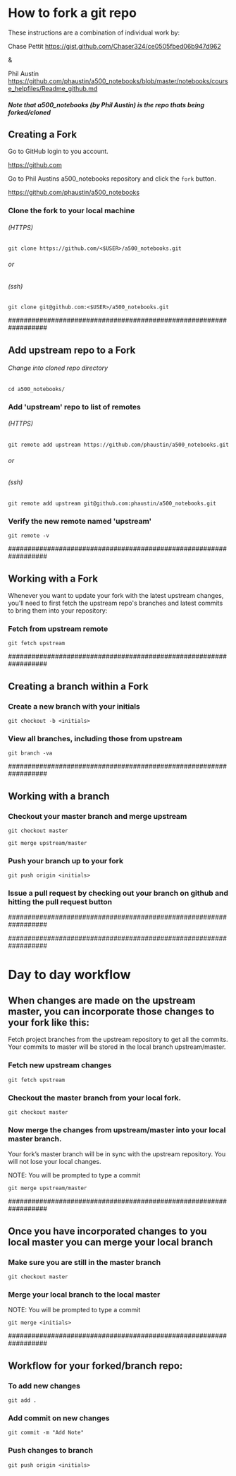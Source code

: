# How to fork a git repo


These instructions are a combination of individual work by:

Chase Pettit
https://gist.github.com/Chaser324/ce0505fbed06b947d962

&

Phil Austin
https://github.com/phaustin/a500_notebooks/blob/master/notebooks/course_helpfiles/Readme_github.md

##### Note that a500_notebooks (by Phil Austin) is the repo thats being forked/cloned


## Creating a Fork
Go to GitHub login to you account.

https://github.com

Go to Phil Austins a500_notebooks repository and click the `fork` button. 

https://github.com/phaustin/a500_notebooks


<!-- #region -->
### Clone the fork to your local machine

###### (HTTPS)
`git clone https://github.com/<$USER>/a500_notebooks.git`

###### or


###### (ssh)
`git clone git@github.com:<$USER>/a500_notebooks.git`



##################################################################

<!-- #endregion -->

<!-- #region -->
## Add upstream repo to a Fork

######  Change into cloned repo directory

`cd a500_notebooks/`

### Add 'upstream' repo to list of remotes

###### (HTTPS)
`git remote add upstream https://github.com/phaustin/a500_notebooks.git`


###### or


###### (ssh)
`git remote add upstream git@github.com:phaustin/a500_notebooks.git`


### Verify the new remote named 'upstream'

`git remote -v`


##################################################################

<!-- #endregion -->

<!-- #region -->
## Working with a Fork



Whenever you want to update your fork with the latest upstream changes, you'll need to first fetch the upstream repo's branches and latest commits to bring them into your repository:

### Fetch from upstream remote
`git fetch upstream`


##################################################################

<!-- #endregion -->

<!-- #region -->
## Creating a branch within a Fork


### Create a new branch with your initials
`git checkout -b <initials>`

### View all branches, including those from upstream
`git branch -va`

##################################################################

<!-- #endregion -->

<!-- #region -->
## Working with a branch

### Checkout your master branch and merge upstream
`git checkout master`

`git merge upstream/master`


### Push your branch up to your fork

`git push origin <initials>`

### Issue a pull request by checking out your branch on github and hitting the pull request button

##################################################################

##################################################################

<!-- #endregion -->

# Day to day workflow

<!-- #region -->
## When changes are made on the upstream master, you can incorporate those changes to your fork like this:

Fetch project branches from the upstream repository to get all the commits. Your commits to master will be stored in the local branch upstream/master.

### Fetch new upstream changes


` git fetch upstream `

###  Checkout the master branch from your local fork.


` git checkout master `

### Now merge the changes from upstream/master into your local master branch.

Your fork’s master branch will be in sync with the upstream repository. You will not lose your local changes.

NOTE: You will be prompted to type a commit

`git merge upstream/master`

##################################################################

<!-- #endregion -->

<!-- #region -->
## Once you have incorporated changes to you local master you can merge your local branch

### Make sure you are still in the master branch 

` git checkout master `

### Merge your local branch to the local master 

NOTE: You will be prompted to type a commit

`git merge <initials>`


##################################################################
<!-- #endregion -->

<!-- #region -->
## Workflow for your forked/branch repo:

### To add new changes
`git add .`


### Add commit on new changes

`git commit -m "Add Note"` 


### Push changes to branch

` git push origin <initials> `
<!-- #endregion -->

```python

```
